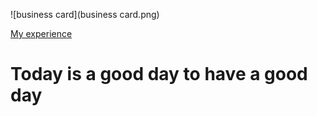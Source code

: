 
![business card](business card.png)

[My experience](https://github.com/CateLittle/catelittle.github.io/blob/main/experience.md)


# Today is a good day to have a good day
